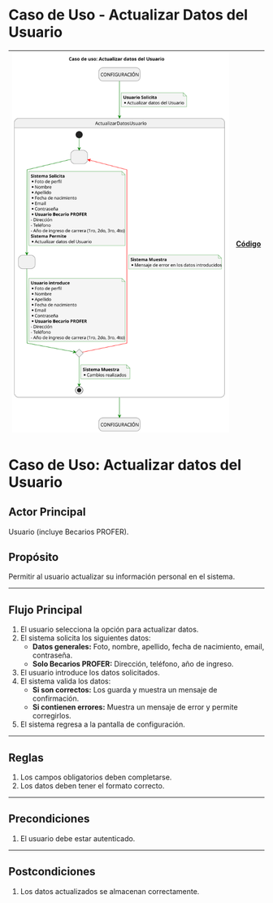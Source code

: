 # Caso de Uso - Actualizar Datos del Usuario

|![Diagrama de Clases](/documentos/imagenes/casos_de_uso/usuario/actualizar_datos_usuario.svg)|[Código](/casos_de_uso/casos_de_uso/usuarios/actualizar_datos_usuario/actualizar_datos.puml)|
|---|---|

# Caso de Uso: Actualizar datos del Usuario

## Actor Principal
Usuario (incluye Becarios PROFER).

## Propósito
Permitir al usuario actualizar su información personal en el sistema.

---

## Flujo Principal
1. El usuario selecciona la opción para actualizar datos.
2. El sistema solicita los siguientes datos:
   - **Datos generales:** Foto, nombre, apellido, fecha de nacimiento, email, contraseña.
   - **Solo Becarios PROFER:** Dirección, teléfono, año de ingreso.
3. El usuario introduce los datos solicitados.
4. El sistema valida los datos:
   - **Si son correctos:** Los guarda y muestra un mensaje de confirmación.
   - **Si contienen errores:** Muestra un mensaje de error y permite corregirlos.
5. El sistema regresa a la pantalla de configuración.

---

## Reglas
1. Los campos obligatorios deben completarse.
2. Los datos deben tener el formato correcto.

---

## Precondiciones
1. El usuario debe estar autenticado.

---

## Postcondiciones
1. Los datos actualizados se almacenan correctamente.
